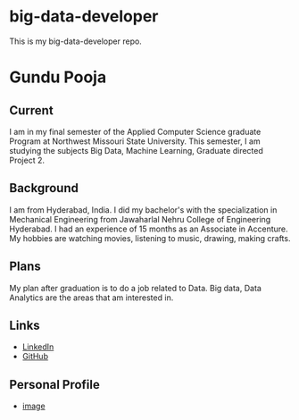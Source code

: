 # big-data-developer
This is my big-data-developer repo.

# Gundu Pooja

## Current 
I am in my final semester of the Applied Computer Science graduate Program at Northwest Missouri State University.
This semester, I am studying the subjects Big Data, Machine Learning, Graduate directed Project 2.

## Background
I am from Hyderabad, India. I did my bachelor's with the specialization in Mechanical Engineering from Jawaharlal Nehru College of Engineering Hyderabad. I had an experience of 15 months as an Associate in Accenture. My hobbies are watching movies, listening to music, drawing, making crafts.

## Plans 
My plan after graduation is to do a job related to Data. Big data, Data Analytics are the areas that am interested in.

## Links
- [LinkedIn](https://www.linkedin.com/in/pooja-gundu-b71000107/)
- [GitHub](https://github.com/GUNDUPOOJA)

## Personal Profile
- [image](myimage.jpg)

